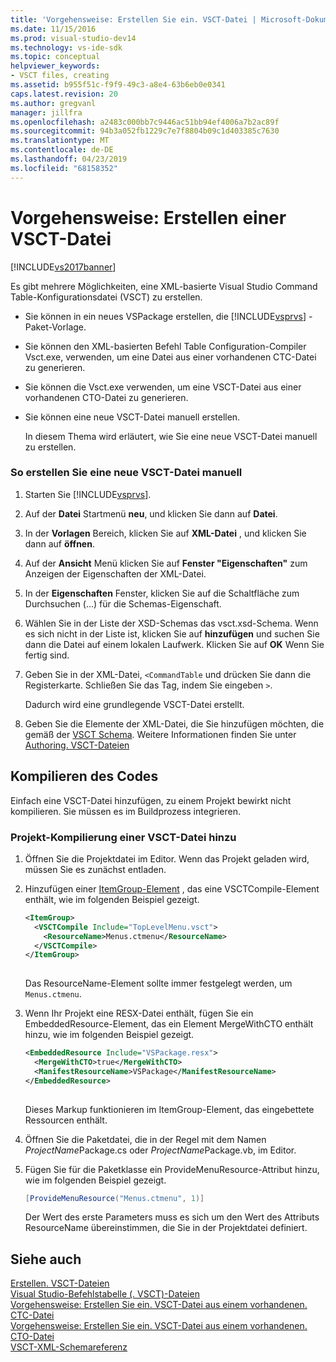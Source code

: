 ```yaml
---
title: 'Vorgehensweise: Erstellen Sie ein. VSCT-Datei | Microsoft-Dokumentation'
ms.date: 11/15/2016
ms.prod: visual-studio-dev14
ms.technology: vs-ide-sdk
ms.topic: conceptual
helpviewer_keywords:
- VSCT files, creating
ms.assetid: b955f51c-f9f9-49c3-a8e4-63b6eb0e0341
caps.latest.revision: 20
ms.author: gregvanl
manager: jillfra
ms.openlocfilehash: a2483c000bb7c9446ac51bb94ef4006a7b2ac89f
ms.sourcegitcommit: 94b3a052fb1229c7e7f8804b09c1d403385c7630
ms.translationtype: MT
ms.contentlocale: de-DE
ms.lasthandoff: 04/23/2019
ms.locfileid: "68158352"
---
```

# <a name="how-to-create-a-vsct-file"></a>Vorgehensweise: Erstellen einer VSCT-Datei
[!INCLUDE[vs2017banner](../../includes/vs2017banner.md)]

Es gibt mehrere Möglichkeiten, eine XML-basierte Visual Studio Command Table-Konfigurationsdatei (VSCT) zu erstellen.  
  
- Sie können in ein neues VSPackage erstellen, die [!INCLUDE[vsprvs](../../includes/vsprvs-md.md)] -Paket-Vorlage.  
  
- Sie können den XML-basierten Befehl Table Configuration-Compiler Vsct.exe, verwenden, um eine Datei aus einer vorhandenen CTC-Datei zu generieren.  
  
- Sie können die Vsct.exe verwenden, um eine VSCT-Datei aus einer vorhandenen CTO-Datei zu generieren.  
  
- Sie können eine neue VSCT-Datei manuell erstellen.  
  
  In diesem Thema wird erläutert, wie Sie eine neue VSCT-Datei manuell zu erstellen.  
  
### <a name="to-manually-create-a-new-vsct-file"></a>So erstellen Sie eine neue VSCT-Datei manuell  
  
1. Starten Sie [!INCLUDE[vsprvs](../../includes/vsprvs-md.md)].  
  
2. Auf der **Datei** Startmenü **neu**, und klicken Sie dann auf **Datei**.  
  
3. In der **Vorlagen** Bereich, klicken Sie auf **XML-Datei** , und klicken Sie dann auf **öffnen**.  
  
4. Auf der **Ansicht** Menü klicken Sie auf **Fenster "Eigenschaften"** zum Anzeigen der Eigenschaften der XML-Datei.  
  
5. In der **Eigenschaften** Fenster, klicken Sie auf die Schaltfläche zum Durchsuchen (...) für die Schemas-Eigenschaft.  
  
6. Wählen Sie in der Liste der XSD-Schemas das vsct.xsd-Schema. Wenn es sich nicht in der Liste ist, klicken Sie auf **hinzufügen** und suchen Sie dann die Datei auf einem lokalen Laufwerk. Klicken Sie auf **OK** Wenn Sie fertig sind.  
  
7. Geben Sie in der XML-Datei, `<CommandTable` und drücken Sie dann die Registerkarte. Schließen Sie das Tag, indem Sie eingeben `>`.  
  
     Dadurch wird eine grundlegende VSCT-Datei erstellt.  
  
8. Geben Sie die Elemente der XML-Datei, die Sie hinzufügen möchten, die gemäß der [VSCT Schema](../../extensibility/vsct-xml-schema-reference.md). Weitere Informationen finden Sie unter [Authoring. VSCT-Dateien](../../extensibility/internals/authoring-dot-vsct-files.md)  
  
## <a name="compiling-the-code"></a>Kompilieren des Codes  
 Einfach eine VSCT-Datei hinzufügen, zu einem Projekt bewirkt nicht kompilieren. Sie müssen es im Buildprozess integrieren.  
  
### <a name="to-add-a-vsct-file-to-project-compilation"></a>Projekt-Kompilierung einer VSCT-Datei hinzu  
  
1. Öffnen Sie die Projektdatei im Editor. Wenn das Projekt geladen wird, müssen Sie es zunächst entladen.  
  
2. Hinzufügen einer [ItemGroup-Element](../../msbuild/itemgroup-element-msbuild.md) , das eine VSCTCompile-Element enthält, wie im folgenden Beispiel gezeigt.  
  
    ```xml  
    <ItemGroup>  
      <VSCTCompile Include="TopLevelMenu.vsct">  
        <ResourceName>Menus.ctmenu</ResourceName>  
      </VSCTCompile>  
    </ItemGroup>  
  
    ```  
  
     Das ResourceName-Element sollte immer festgelegt werden, um `Menus.ctmenu`.  
  
3. Wenn Ihr Projekt eine RESX-Datei enthält, fügen Sie ein EmbeddedResource-Element, das ein Element MergeWithCTO enthält hinzu, wie im folgenden Beispiel gezeigt.  
  
    ```xml  
    <EmbeddedResource Include="VSPackage.resx">  
      <MergeWithCTO>true</MergeWithCTO>  
      <ManifestResourceName>VSPackage</ManifestResourceName>  
    </EmbeddedResource>  
  
    ```  
  
     Dieses Markup funktionieren im ItemGroup-Element, das eingebettete Ressourcen enthält.  
  
4. Öffnen Sie die Paketdatei, die in der Regel mit dem Namen *ProjectName*Package.cs oder *ProjectName*Package.vb, im Editor.  
  
5. Fügen Sie für die Paketklasse ein ProvideMenuResource-Attribut hinzu, wie im folgenden Beispiel gezeigt.  
  
    ```csharp  
    [ProvideMenuResource("Menus.ctmenu", 1)]  
    ```  
  
     Der Wert des erste Parameters muss es sich um den Wert des Attributs ResourceName übereinstimmen, die Sie in der Projektdatei definiert.  
  
## <a name="see-also"></a>Siehe auch  
 [Erstellen. VSCT-Dateien](../../extensibility/internals/authoring-dot-vsct-files.md)   
 [Visual Studio-Befehlstabelle (. VSCT)-Dateien](../../extensibility/internals/visual-studio-command-table-dot-vsct-files.md)   
 [Vorgehensweise: Erstellen Sie ein. VSCT-Datei aus einem vorhandenen. CTC-Datei](../../misc/how-to-create-a-dot-vsct-file-from-an-existing-dot-ctc-file.md)   
 [Vorgehensweise: Erstellen Sie ein. VSCT-Datei aus einem vorhandenen. CTO-Datei](../../misc/how-to-create-a-dot-vsct-file-from-an-existing-dot-cto-file.md)   
 [VSCT-XML-Schemareferenz](../../extensibility/vsct-xml-schema-reference.md)
